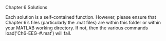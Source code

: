 Chapter 6 Solutions

Each solution is a self-contained function. However, please ensure that Chapter 6’s files (particularly the .mat files) are within this folder or within your MATLAB working directory. If not, then the various commands load('Ch6-EEG-#.mat') will fail.